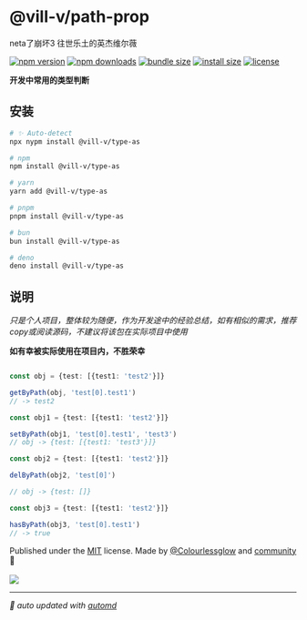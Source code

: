 # @vill-v/path-prop

neta了崩坏3 往世乐土的英杰维尔薇

<!-- automd:badges color="orange" license licenseBranch  bundlephobia packagephobia -->

[![npm version](https://img.shields.io/npm/v/@vill-v/type-as?color=orange)](https://npmjs.com/package/@vill-v/type-as)
[![npm downloads](https://img.shields.io/npm/dm/@vill-v/type-as?color=orange)](https://npm.chart.dev/@vill-v/type-as)
[![bundle size](https://img.shields.io/bundlephobia/minzip/@vill-v/type-as?color=orange)](https://bundlephobia.com/package/@vill-v/type-as)
[![install size](https://badgen.net/packagephobia/install/@vill-v/type-as?color=orange)](https://packagephobia.com/result?p=@vill-v/type-as)
[![license](https://img.shields.io/github/license/vill-v-kit/type-as?color=orange)](https://github.com/vill-v-kit/type-as/blob/true/LICENSE)

<!-- /automd -->

**开发中常用的类型判断**

## 安装
<!-- automd:pm-install -->

```sh
# ✨ Auto-detect
npx nypm install @vill-v/type-as

# npm
npm install @vill-v/type-as

# yarn
yarn add @vill-v/type-as

# pnpm
pnpm install @vill-v/type-as

# bun
bun install @vill-v/type-as

# deno
deno install @vill-v/type-as
```

<!-- /automd -->

## 说明

_只是个人项目，整体较为随便，作为开发途中的经验总结，如有相似的需求，推荐copy或阅读源码，不建议将该包在实际项目中使用_

**如有幸被实际使用在项目内，不胜荣幸**

```ts

const obj = {test: [{test1: 'test2'}]}

getByPath(obj, 'test[0].test1')
// -> test2

const obj1 = {test: [{test1: 'test2'}]}

setByPath(obj1, 'test[0].test1', 'test3')
// obj -> {test: [{test1: 'test3'}]}

const obj2 = {test: [{test1: 'test2'}]}

delByPath(obj2, 'test[0]')

// obj -> {test: []}

const obj3 = {test: [{test1: 'test2'}]}

hasByPath(obj3, 'test[0].test1')
// -> true
```

<!-- automd:contributors author="Colourlessglow" license="MIT" -->

Published under the [MIT](https://github.com/vill-v-kit/type-as/blob/main/LICENSE) license.
Made by [@Colourlessglow](https://github.com/Colourlessglow) and [community](https://github.com/vill-v-kit/type-as/graphs/contributors) 💛
<br><br>
<a href="https://github.com/vill-v-kit/type-as/graphs/contributors">
<img src="https://contrib.rocks/image?repo=vill-v-kit/type-as" />
</a>

<!-- /automd -->

<!-- automd:with-automd -->

---

_🤖 auto updated with [automd](https://automd.unjs.io)_

<!-- /automd -->
